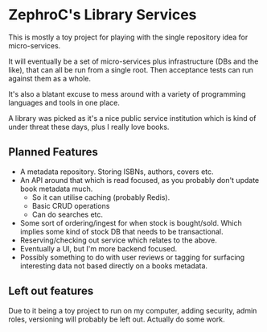 # ZephroC's Library Services
This is mostly a toy project for playing with the single repository idea for micro-services.

It will eventually be a set of micro-services plus infrastructure (DBs and the like), that can all be run from a single root. Then acceptance tests can run against them as a whole.

It's also a blatant excuse to mess around with a variety of programming languages and tools in one place.

A library was picked as it's a nice public service institution which is kind of under threat these days, plus I really love books.

## Planned Features
- A metadata repository. Storing ISBNs, authors, covers etc.
- An API around that which is read focused, as you probably don't update book metadata much.
  - So it can utilise caching (probably Redis).
  - Basic CRUD operations
  - Can do searches etc.
- Some sort of ordering/ingest for when stock is bought/sold. Which implies some kind of stock DB that needs to be transactional.
- Reserving/checking out service which relates to the above.
- Eventually a UI, but I'm more backend focused.
- Possibly something to do with user reviews or tagging for surfacing interesting data not based directly on a books metadata.

## Left out features
Due to it being a toy project to run on my computer, adding security, admin roles, versioning will probably be left out.
Actually do some work.

